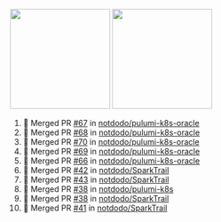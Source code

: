 <a href="https://github.com/notdodo"><img src="https://github-readme-stats.vercel.app/api?username=notdodo&count_private=true&theme=dark" height="180" /></a> <a href="https://github.com/notdodo"><img src="https://github-readme-stats.vercel.app/api/top-langs/?username=notdodo&langs_count=8&theme=dark&hide=tex,java,html,css&layout=compact" height="180" /></a>

<!--START_SECTION:activity-->
1. 🎉 Merged PR [#67](https://github.com/notdodo/pulumi-k8s-oracle/pull/67) in [notdodo/pulumi-k8s-oracle](https://github.com/notdodo/pulumi-k8s-oracle)
2. 🎉 Merged PR [#68](https://github.com/notdodo/pulumi-k8s-oracle/pull/68) in [notdodo/pulumi-k8s-oracle](https://github.com/notdodo/pulumi-k8s-oracle)
3. 🎉 Merged PR [#70](https://github.com/notdodo/pulumi-k8s-oracle/pull/70) in [notdodo/pulumi-k8s-oracle](https://github.com/notdodo/pulumi-k8s-oracle)
4. 🎉 Merged PR [#69](https://github.com/notdodo/pulumi-k8s-oracle/pull/69) in [notdodo/pulumi-k8s-oracle](https://github.com/notdodo/pulumi-k8s-oracle)
5. 🎉 Merged PR [#66](https://github.com/notdodo/pulumi-k8s-oracle/pull/66) in [notdodo/pulumi-k8s-oracle](https://github.com/notdodo/pulumi-k8s-oracle)
6. 🎉 Merged PR [#42](https://github.com/notdodo/SparkTrail/pull/42) in [notdodo/SparkTrail](https://github.com/notdodo/SparkTrail)
7. 🎉 Merged PR [#43](https://github.com/notdodo/SparkTrail/pull/43) in [notdodo/SparkTrail](https://github.com/notdodo/SparkTrail)
8. 🎉 Merged PR [#38](https://github.com/notdodo/pulumi-k8s/pull/38) in [notdodo/pulumi-k8s](https://github.com/notdodo/pulumi-k8s)
9. 🎉 Merged PR [#38](https://github.com/notdodo/SparkTrail/pull/38) in [notdodo/SparkTrail](https://github.com/notdodo/SparkTrail)
10. 🎉 Merged PR [#41](https://github.com/notdodo/SparkTrail/pull/41) in [notdodo/SparkTrail](https://github.com/notdodo/SparkTrail)
<!--END_SECTION:activity-->
